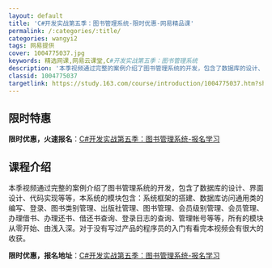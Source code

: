 ```yaml
---
layout: default
title: 'C#开发实战第五季：图书管理系统-限时优惠-网易精品课'
permalink: /:categories/:title/
categories: wangyi2
tags: 网易提供
cover: 1004775037.jpg
keywords: 精选网课,网易云课堂,C#开发实战第五季：图书管理系统
description: '本季视频通过完整的案例介绍了图书管理系统的开发，包含了数据库的设计、界面设计、代码实现等等，本系统的模块包含：系统框架的'
classid: 1004775037
targetlink: https://study.163.com/course/introduction/1004775037.htm?share=1&shareId=1025206652&utm_campaign=share&utm_medium=iphoneShare&utm_source=&utm_u=1025206652
---
```


## 限时特惠

**限时优惠，火速报名**：[C#开发实战第五季：图书管理系统-报名学习](https://study.163.com/course/introduction/1004775037.htm?share=1&shareId=1025206652&utm_campaign=share&utm_medium=iphoneShare&utm_source=&utm_u=1025206652)

## 课程介绍

本季视频通过完整的案例介绍了图书管理系统的开发，包含了数据库的设计、界面设计、代码实现等等，本系统的模块包含：系统框架的搭建、数据库访问通用类的编写、登录、图书类别管理、出版社管理、图书管理、会员级别管理、会员管理、办理借书、办理还书、借还书查询、登录日志的查询、管理帐号等等，所有的模块从零开始、由浅入深。对于没有写过产品的程序员的入门有看完本视频会有很大的收获。

**限时优惠，报名地址**：[C#开发实战第五季：图书管理系统-报名学习](https://study.163.com/course/introduction/1004775037.htm?share=1&shareId=1025206652&utm_campaign=share&utm_medium=iphoneShare&utm_source=&utm_u=1025206652)


